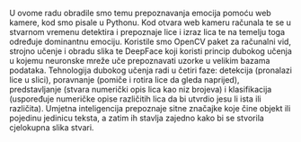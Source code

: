 U ovome radu obradile smo temu prepoznavanja emocija pomoću web kamere, kod smo pisale u Pythonu. Kod otvara web kameru računala te se u stvarnom vremenu detektira i prepoznaje lice i izraz lica te na temelju toga određuje dominantnu emociju. Koristile smo OpenCV paket za računalni vid, strojno učenje i obradu slika te DeepFace koji koristi princip dubokog učenja u kojemu neuronske mreže uče prepoznavati uzorke u velikim bazama podataka. Tehnologija dubokog učenja radi u četiri faze: detekcija (pronalazi lice u slici), poravnanje (pomiče i rotira lice da gleda naprijed), predstavljanje (stvara numerički opis lica kao niz brojeva) i klasifikacija (uspoređuje numeričke opise različitih lica da bi utvrdio jesu li ista ili različita). Umjetna inteligencija prepoznaje sitne značajke koje čine objekt ili pojedinu jedinicu teksta, a zatim ih stavlja zajedno kako bi se stvorila cjelokupna slika stvari.
